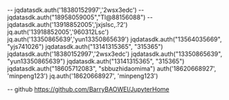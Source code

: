 -- jqdatasdk.auth('18380152997','2wsx3edc')
-- jqdatasdk.auth("18958059005","Tl@88156088")
-- jqdatasdk.auth('13918852005','jxjslsc,.?2')
jq.auth('13918852005','960312Lsc')
jq.auth('13350865639','yun13350865639')
jqdatasdk.auth("13564035669", "yjs741026")
jqdatasdk.auth("13141315365", "315365")
jqdatasdk.auth('18380152997','2wsx3edc')
jqdatasdk.auth("13350865639", "yun13350865639")
jqdatasdk.auth("13141315365", "315365")
jqdatasdk.auth("18605712083", "sbbuzhidaomima")
auth('18620668927', 'minpeng123')
    jq.auth('18620668927', 'minpeng123')







-- github
https://github.com/BarryBAOWEI/JupyterHome
